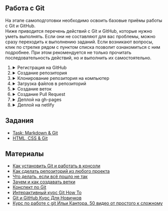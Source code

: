 ## Работа с Git

На этапе самоподготовки необходимо освоить базовые приёмы работы с Git и GitHub.  
Ниже приводится перечень действий с Git и GitHub, которые нужно уметь выполнять. Если они не составляют для вас проблемы, можно сразу переходить к выполнению заданий. Если возникают вопросы, клик по стрелке рядом с пунктом списка позволит ознакомиться с ним подробнее. При этом рекомендуется не только прочитать последовательность действий, но и выполнить их самостоятельно.

1. <details>
     <summary>Регистрация на GitHub</summary>

     GitHub https://github.com/  
     Видео: [Регистрация на сервисе GitHub](https://youtu.be/5DKVktUtH3A)

   </details>
2. <details>
     <summary>Создание репозитория</summary>

     Для cоздания репозитория кликните на кнопку New repository справа вверху.  
     На странице создания репозитория https://github.com/new укажите:  
     - название репозитория  
     - настройки видимости (приватный это репозиторий или публичный)  
     - поставьте галочку, чтобы создать README файл  
     Видео: [Создание репозитория на сервисе GitHub](https://youtu.be/CgFHLQBwj7A)
   </details>
3. <details>
     <summary>Клонирование репозитория на компьютер</summary>

     Репозиторий в виде папки у вас на компьютере называется локальный репозиторий.  
     Репозиторий, загруженный на GitHub, называется удалённый репозиторий.       
     Когда вы клонируете себе на компьютер репозиторий с GitHub, вы создаёте **локальную копию удалённого репозитория**.  

     Команда для клонирования репозитория  
     `git clone ссылка на репозиторий`

     Например, чтобы склонировать себе на компьютер репозиторий с тасками курса https://github.com/rolling-scopes-school/tasks, необходимо открыть **Git Bash** и выполнить в нём команду  
     `git clone https://github.com/rolling-scopes-school/tasks`

     Если необходимо склонировать себе на компьютер отдельную ветку репозитория, выполните команду  
     `git clone ссылка на репозиторий -b название ветки`

   </details>
4. <details>
     <summary>Загрузка файлов в репозиторий</summary>

     Загрузить файлы в репозиторий можно как через GitHub, так и через Git. Рассмотрим оба варианта
     
     #### Загрузка файлов в репозиторий через интерфейс GitHub 
      - кликаете на кнопку **Add file** справа вверху
      - выбираете **Upload files**
      - в появившееся окно перетягиваете файлы и папки с проектом

   #### Загрузка файлов в репозиторий через Git 
      - клонируете репозиторий себе на компьютер. Для этого в Git Bash выполняете команду  
      `git clone ссылка на репозиторий`
      - перетягиваете в папку репозитория файлы и папки с проектом
      - индексируете изменения. Для этого выполняете команду  
      `git add .` (с точкой в конце)
      - коммитите изменения. Для этого выполняете команду  
      `git commit -m "пишете что изменили"`
      - загружаете файлы в репозиторий. Для этого выполняете команду  
      `git push origin main` , здесь `main` - название ветки репозитория, в которую пушите изменения
   </details>   
5. <details>
     <summary>Создание веток</summary>

     Главная ветка репозитория по умолчанию называется `main` (раньше `master`).  
     От неё можно создавать другие ветки, от них ещё ветки и т.д.  
     На первых этапах учёбы все ветки создаются исключительно от главной ветки. Перед созданием новой ветки убедитесь, что вы находитесь в главной ветке репозитория.  
     Создать ветку можно как через GitHub, так и через Git. Рассмотрим оба варианта. 
     
     #### Создание ветки через интерфейс GitHub 
     1. Убедитесь, что вы находитесь в главной ветке репозитория `main` (раньше - `master`)
     2. Кликните на треугольник рядом с названием ветки. В текстовое поле впишите название ветки, например, `gh-pages`
     3. Нажмите на строку `Create branch: gh-pages from main` (or from `master`).  
     Мы создали ветку `gh-pages`.

     ![](../images/create-branch.png)

   #### Создание ветки при помощи Git 
      - Клонируем репозиторий себе на компьютер    
     `git clone ссылка на репозиторий`  
     - Находясь в папке репозитория открываем Git Bash и выполняем команду  
     `git checkout -b gh-pages`  
     Мы создали ветку `gh-pages` и перешли в неё.  
     - Обратите внимание, при создании ветки в неё копируются все файлы той ветки, от которой её создали.
   </details>
6. <details>
     <summary>Создание Pull Request</summary>

     В ходе выполнения проектов в RS School вы чаще всего будете делать Pull Request из ветки разработки в главную ветку своего репозитория `main` или `master`, а также из ветки разработки в ветку `gh-pages`.  

     Pull Request создаётся через интерфейс GitHub. Для этого  
     - выберите ветку разработки
     - нажмите на вкладку **Pull Request** вверху слева
     - нажмите на кнопку **Compare & pull request** справа вверху. Такая кнопка появится если в ветке разработки есть изменения по сравнению с другими ветками репозитория, хоть лишняя точка в файле README
     - укажите из какой ветки репозитория в какую делаете Pull Request
     - нажмите на зелёную кнопку внизу **Create pull request**.  
     Вы открыли Pull Request. В таком виде его и оставьте. В открытом Pull Request ментору будет удобно проверять код. Обратите внимание, что к Pull Request можно и нужно добавить описание. [Описание pull request должно содержать следующую информацию](https://docs.rs.school/#/pull-request-review-process?id=Описание-pull-request-должно-содержать-следующую-информацию)
     - Если нажать на кнопку **Merge pull request**, Pull Request закроется, при этом файлы из ветки разработки переместятся в ту ветку, в которую делаете Pull Request.
   </details>
   
7. <details>
     <summary>Деплой на gh-pages</summary>

     Деплой это размещение в интернете вашего проекта - сайта или приложения. 
     Предположим, весь наш проект - файл index.html с содержимым  
     `<h1>Hello world</h1>`

     Загрузите его в ветку gh-pages удалённого репозитория (репозиторий должен быть публичным).  
     Загрузить файл в репозиторий можно как через GitHub, так и через Git (см. п.4). 
     
     При загрузке файлов через Git последовательно выполняем команды:  
     `git add .`  
     `git commit -m "feat: add file to gh-pages"`  
     `git push origin gh-pages`  

     При создании в публичном репозитории ветки gh-pages, GitHub автоматически размещает её содержание в интернете. То есть, если репозиторий публичный, в нём есть ветка gh-pages, и в корне этой ветки находится файл index.html, этот файл уже размещён в интернете. Всё, что осталось сделать, найти ссылку на него.  
     
     Идём в настройки репозитория (шестерёнка с надписью Settings справа вверху)

     ![](../images/repository-settings.png)

     Прокручиваем до пункта GitHub Pages. Если здесь уже находится выделенная зелёным цветом ссылка на созданную страницу, больше ничего делать не нужно, GitHub Pages создана. Если нет, подождите несколько минут, GitHub Pages создаётся не мгновенно.

     ![](../images/create-gh-pages.png)

     Ссылка на GitHub Pages имеет вид:  
     `https://github-name.github.io/repository-name`,  
     здесь  
     `github-name` - username пользователя GitHub  
     `repository-name` - название репозитория
   </details>
   
8. <details>
     <summary>Деплой на netlify</summary>

     Если необходимо разместить в интернете проект, созданный в приватном репозитории, можно использовать сервис https://www.netlify.com/ Для этого авторизуемся на netlify, нажимаем на кнопку New site from Git и указываем репозиторий на GitHub, где находится наше приложение.

     Также netlify позволяет разместить приложение, код которого находится в локальной папке на компьютере. Для этого достаточно открыть страницу https://app.netlify.com/drop и перетянуть папку с кодом приложения в прямоугольник с надписью "Drag and drop your site". Как и при деплое на GitHub Pages, деплой приложения на Netlify возможен, если файл index.html находится в корне папки с проектом.
     
     ![](../images/netlify-drop.png)
   </details>

## Задания

- [Task: Markdown & Git](stage0/tasks/git-markdown.md)
- [HTML, CSS & Git](stage0/tasks/html-css-git.md)

## Материалы
- [Как установить Git и работать в консоли](https://youtu.be/dnrcpHcJyVo)
- [Как сделать репозиторий из любого проекта](https://youtu.be/FTF1qTs6_LU)
- [Что делать, если всё пошло не так](https://youtu.be/sUKpPY9-tsA)
- [Зачем и как создавать ветки](https://youtu.be/9UwBPPw47Z4)
- [Конспект по Git](https://www.evernote.com/shard/s368/client/snv?noteGuid=b1359883-2b9e-419a-b9de-dd959fc05f05&noteKey=97c0f19486d851b3&sn=https%3A%2F%2Fwww.evernote.com%2Fshard%2Fs368%2Fsh%2Fb1359883-2b9e-419a-b9de-dd959fc05f05%2F97c0f19486d851b3&title=Git)
- [Интерактивный курс Git How To](https://githowto.com/ru)
- [Git и GitHub Курс Для Новичков](https://youtu.be/zZBiln_2FhM)
- [Курс по работе с git Ильи Кантора. 50 видео от простого к сложному](https://www.youtube.com/playlist?list=PLDyvV36pndZFHXjXuwA_NywNrVQO0aQqb)
